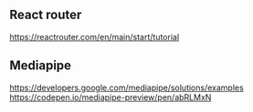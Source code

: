 

## React router
https://reactrouter.com/en/main/start/tutorial

## Mediapipe
https://developers.google.com/mediapipe/solutions/examples
https://codepen.io/mediapipe-preview/pen/abRLMxN
